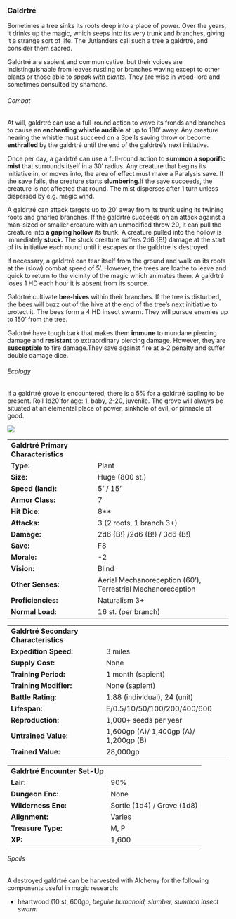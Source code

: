 ### Galdrtré

Sometimes a tree sinks its roots deep into a place of power. Over the years, it drinks up the magic, which seeps into its very trunk and branches, giving it a strange sort of life. The Jutlanders call such a tree a galdrtré, and consider them sacred.

Galdrtré are sapient and communicative, but their voices are indistinguishable from leaves rustling or branches waving except to other plants or those able to *speak with plants.* They are wise in wood-lore and sometimes consulted by shamans.

###### Combat

At will, galdrtré can use a full-round action to wave its fronds and branches to cause an **enchanting whistle audible** at up to 180’ away. Any creature hearing the whistle must succeed on a Spells saving throw or become **enthralled** by the galdrtré until the end of the galdrtré’s next initiative.

Once per day, a galdrtré can use a full-round action to **summon a soporific mist** that surrounds itself in a 30’ radius. Any creature that begins its initiative in, or moves into, the area of effect must make a Paralysis save. If the save fails, the creature starts **slumbering**.If the save succeeds, the creature is not affected that round. The mist disperses after 1 turn unless dispersed by e.g. magic wind.

A galdrtré can attack targets up to 20’ away from its trunk using its twining roots and gnarled branches. If the galdrtré succeeds on an attack against a man-sized or smaller creature with an unmodified throw 20, it can pull the creature into **a gaping hollow** its trunk. A creature pulled into the hollow is immediately **stuck.** The stuck creature suffers 2d6 {B!} damage at the start of its initiative each round until it escapes or the galdrtré is destroyed.

If necessary, a galdrtré can tear itself from the ground and walk on its roots at the (slow) combat speed of 5’. However, the trees are loathe to leave and quick to return to the vicinity of the magic which animates them. A galdrtré loses 1 HD each hour it is absent from its source.

Galdrtré cultivate **bee-hives** within their branches. If the tree is disturbed, the bees will buzz out of the hive at the end of the tree’s next initiative to protect it. The bees form a 4 HD insect swarm. They will pursue enemies up to 150’ from the tree.

Galdrtré have tough bark that makes them **immune** to mundane piercing damage and **resistant** to extraordinary piercing damage. However, they are **susceptible** to fire damage.They save against fire at a-2 penalty and suffer double damage dice.

###### Ecology

If a galdrtré grove is encountered, there is a 5% for a galdrtré sapling to be present. Roll 1d20 for age: 1, baby, 2-20, juvenile. The grove will always be situated at an elemental place of power, sinkhole of evil, or pinnacle of good.

![](data:image/png;base64...)

|  |  |
| --- | --- |
| **Galdrtré Primary Characteristics** | |
| **Type:** | Plant |
| **Size:** | Huge (800 st.) |
| **Speed (land):** | 5’ / 15’ |
| **Armor Class:** | 7 |
| **Hit Dice:** | 8\*\* |
| **Attacks:** | 3 (2 roots, 1 branch 3+) |
| **Damage:** | 2d6 {B!} /2d6 {B!} / 3d6 {B!} |
| **Save:** | F8 |
| **Morale:** | -2 |
| **Vision:** | Blind |
| **Other Senses:** | Aerial Mechanoreception (60’), Terrestrial Mechanoreception |
| **Proficiencies:** | Naturalism 3+ |
| **Normal Load:** | 16 st. (per branch) |

|  |  |
| --- | --- |
| **Galdrtré Secondary Characteristics** | |
| **Expedition Speed:** | 3 miles |
| **Supply Cost:** | None |
| **Training Period:** | 1 month (sapient) |
| **Training Modifier:** | None (sapient) |
| **Battle Rating:** | 1.88 (individual), 24 (unit) |
| **Lifespan:** | E/0.5/10/50/100/200/400/600 |
| **Reproduction:** | 1,000+ seeds per year |
| **Untrained Value:** | 1,600gp (A)/ 1,400gp (A)/ 1,200gp (B) |
| **Trained Value:** | 28,000gp |

|  |  |
| --- | --- |
| **Galdrtré Encounter Set-Up** | |
| **Lair:** | 90% |
| **Dungeon Enc:** | None |
| **Wilderness Enc:** | Sortie (1d4) / Grove (1d8) |
| **Alignment:** | Varies |
| **Treasure Type:** | M, P |
| **XP:** | 1,600 |

###### Spoils

A destroyed galdrtré can be harvested with Alchemy for the following components useful in magic research:

* heartwood (10 st, 600gp, *beguile humanoid, slumber, summon insect swarm*
